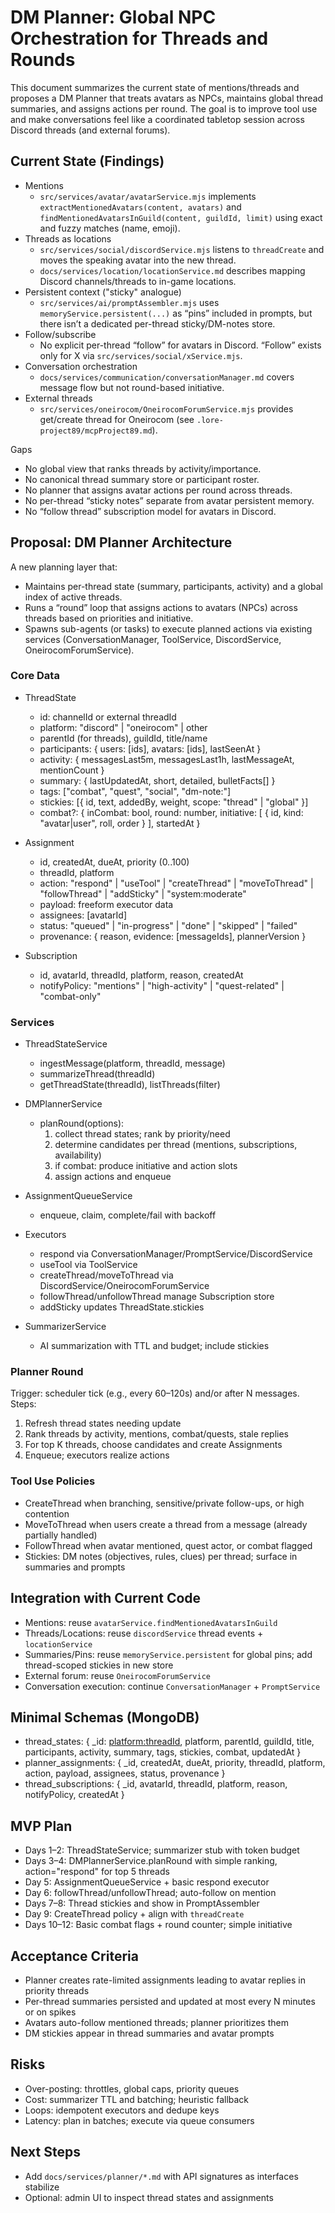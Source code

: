 # DM Planner: Global NPC Orchestration for Threads and Rounds

This document summarizes the current state of mentions/threads and proposes a DM Planner that treats avatars as NPCs, maintains global thread summaries, and assigns actions per round. The goal is to improve tool use and make conversations feel like a coordinated tabletop session across Discord threads (and external forums).

## Current State (Findings)

- Mentions
  - `src/services/avatar/avatarService.mjs` implements `extractMentionedAvatars(content, avatars)` and `findMentionedAvatarsInGuild(content, guildId, limit)` using exact and fuzzy matches (name, emoji).
- Threads as locations
  - `src/services/social/discordService.mjs` listens to `threadCreate` and moves the speaking avatar into the new thread.
  - `docs/services/location/locationService.md` describes mapping Discord channels/threads to in-game locations.
- Persistent context ("sticky" analogue)
  - `src/services/ai/promptAssembler.mjs` uses `memoryService.persistent(...)` as “pins” included in prompts, but there isn’t a dedicated per-thread sticky/DM-notes store.
- Follow/subscribe
  - No explicit per-thread “follow” for avatars in Discord. “Follow” exists only for X via `src/services/social/xService.mjs`.
- Conversation orchestration
  - `docs/services/communication/conversationManager.md` covers message flow but not round-based initiative.
- External threads
  - `src/services/oneirocom/OneirocomForumService.mjs` provides get/create thread for Oneirocom (see `.lore-project89/mcpProject89.md`).

Gaps
- No global view that ranks threads by activity/importance.
- No canonical thread summary store or participant roster.
- No planner that assigns avatar actions per round across threads.
- No per-thread “sticky notes” separate from avatar persistent memory.
- No “follow thread” subscription model for avatars in Discord.

## Proposal: DM Planner Architecture

A new planning layer that:
- Maintains per-thread state (summary, participants, activity) and a global index of active threads.
- Runs a “round” loop that assigns actions to avatars (NPCs) across threads based on priorities and initiative.
- Spawns sub-agents (or tasks) to execute planned actions via existing services (ConversationManager, ToolService, DiscordService, OneirocomForumService).

### Core Data

- ThreadState
  - id: channelId or external threadId
  - platform: "discord" | "oneirocom" | other
  - parentId (for threads), guildId, title/name
  - participants: { users: [ids], avatars: [ids], lastSeenAt }
  - activity: { messagesLast5m, messagesLast1h, lastMessageAt, mentionCount }
  - summary: { lastUpdatedAt, short, detailed, bulletFacts[] }
  - tags: ["combat", "quest", "social", "dm-note:<label>"]
  - stickies: [{ id, text, addedBy, weight, scope: "thread" | "global" }]
  - combat?: { inCombat: bool, round: number, initiative: [ { id, kind: "avatar|user", roll, order } ], startedAt }

- Assignment
  - id, createdAt, dueAt, priority (0..100)
  - threadId, platform
  - action: "respond" | "useTool" | "createThread" | "moveToThread" | "followThread" | "addSticky" | "system:moderate"
  - payload: freeform executor data
  - assignees: [avatarId]
  - status: "queued" | "in-progress" | "done" | "skipped" | "failed"
  - provenance: { reason, evidence: [messageIds], plannerVersion }

- Subscription
  - id, avatarId, threadId, platform, reason, createdAt
  - notifyPolicy: "mentions" | "high-activity" | "quest-related" | "combat-only"

### Services

- ThreadStateService
  - ingestMessage(platform, threadId, message)
  - summarizeThread(threadId)
  - getThreadState(threadId), listThreads(filter)

- DMPlannerService
  - planRound(options):
    1) collect thread states; rank by priority/need
    2) determine candidates per thread (mentions, subscriptions, availability)
    3) if combat: produce initiative and action slots
    4) assign actions and enqueue

- AssignmentQueueService
  - enqueue, claim, complete/fail with backoff

- Executors
  - respond via ConversationManager/PromptService/DiscordService
  - useTool via ToolService
  - createThread/moveToThread via DiscordService/OneirocomForumService
  - followThread/unfollowThread manage Subscription store
  - addSticky updates ThreadState.stickies

- SummarizerService
  - AI summarization with TTL and budget; include stickies

### Planner Round

Trigger: scheduler tick (e.g., every 60–120s) and/or after N messages.
Steps:
1) Refresh thread states needing update
2) Rank threads by activity, mentions, combat/quests, stale replies
3) For top K threads, choose candidates and create Assignments
4) Enqueue; executors realize actions

### Tool Use Policies

- CreateThread when branching, sensitive/private follow-ups, or high contention
- MoveToThread when users create a thread from a message (already partially handled)
- FollowThread when avatar mentioned, quest actor, or combat flagged
- Stickies: DM notes (objectives, rules, clues) per thread; surface in summaries and prompts

## Integration with Current Code

- Mentions: reuse `avatarService.findMentionedAvatarsInGuild`
- Threads/Locations: reuse `discordService` thread events + `locationService`
- Summaries/Pins: reuse `memoryService.persistent` for global pins; add thread-scoped stickies in new store
- External forum: reuse `OneirocomForumService`
- Conversation execution: continue `ConversationManager` + `PromptService`

## Minimal Schemas (MongoDB)

- thread_states: { _id: <platform:threadId>, platform, parentId, guildId, title, participants, activity, summary, tags, stickies, combat, updatedAt }
- planner_assignments: { _id, createdAt, dueAt, priority, threadId, platform, action, payload, assignees, status, provenance }
- thread_subscriptions: { _id, avatarId, threadId, platform, reason, notifyPolicy, createdAt }

## MVP Plan

- Days 1–2: ThreadStateService; summarizer stub with token budget
- Days 3–4: DMPlannerService.planRound with simple ranking, action="respond" for top 5 threads
- Day 5: AssignmentQueueService + basic respond executor
- Day 6: followThread/unfollowThread; auto-follow on mention
- Days 7–8: Thread stickies and show in PromptAssembler
- Day 9: CreateThread policy + align with `threadCreate`
- Days 10–12: Basic combat flags + round counter; simple initiative

## Acceptance Criteria

- Planner creates rate-limited assignments leading to avatar replies in priority threads
- Per-thread summaries persisted and updated at most every N minutes or on spikes
- Avatars auto-follow mentioned threads; planner prioritizes them
- DM stickies appear in thread summaries and avatar prompts

## Risks

- Over-posting: throttles, global caps, priority queues
- Cost: summarizer TTL and batching; heuristic fallback
- Loops: idempotent executors and dedupe keys
- Latency: plan in batches; execute via queue consumers

## Next Steps

- Add `docs/services/planner/*.md` with API signatures as interfaces stabilize
- Optional: admin UI to inspect thread states and assignments
